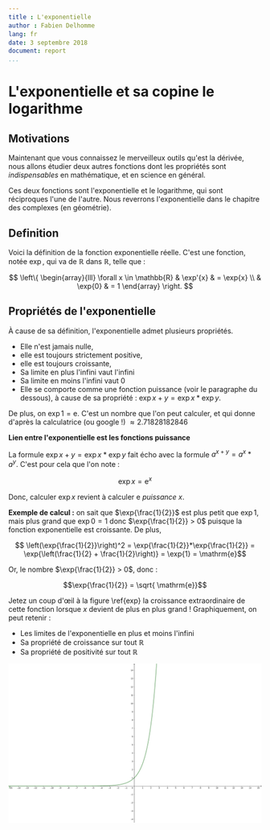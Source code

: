 ```yaml
---
title : L'exponentielle
author : Fabien Delhomme
lang: fr
date: 3 septembre 2018 
document: report
...
```


# L'exponentielle et sa copine le logarithme

## Motivations

Maintenant que vous connaissez le merveilleux outils qu'est la dérivée, nous
allons étudier deux autres fonctions dont les propriétés sont _indispensables_
en mathématique, et en science en général. 

Ces deux fonctions sont l'exponentielle et le logarithme, qui sont réciproques
l'une de l'autre. Nous reverrons l'exponentielle dans le chapitre des complexes
(en géométrie). 

## Definition

Voici la définition de la fonction exponentielle réelle. C'est une fonction,
notée $\exp$, qui va de $\mathbb{R}$ dans $\mathbb{R}$, telle que :

$$ 
\left\{ 
\begin{array}{lll}
  \forall x \in \mathbb{R} & \exp'{x} & = \exp{x} \\
   & \exp{0} & = 1
\end{array}
\right.
$$

## Propriétés de l'exponentielle

À cause de sa définition, l'exponentielle admet plusieurs propriétés. 

  - Elle n'est jamais nulle, 
  - elle est toujours strictement positive,
  - elle est toujours croissante,
  - Sa limite en plus l'infini vaut l'infini
  - Sa limite en moins l'infini vaut 0
  - Elle se comporte comme une fonction puissance (voir le paragraphe du
      dessous), à cause de sa propriété : $\exp{x+y}= \exp{x}*\exp{y}$.

De plus, on $\exp{1} = \mathrm{e}$. C'est un nombre que l'on peut calculer, et
qui donne d'après la calculatrice (ou google !) $\approx 2.71828182846$

**Lien entre l'exponentielle est les fonctions puissance**

La formule $\exp{x+y}= \exp{x}*\exp{y}$ fait écho avec la formule $a^{x+y} =
a^{x}*a^{y}$. C'est pour cela que l'on note :

  $$ \exp{x} = \mathrm{e}^x $$

Donc, calculer $\exp{x}$ revient à calculer $\mathrm{e}$ _puissance_ $x$.

**Exemple de calcul :** on sait que $\exp{\frac{1}{2}}$ est plus petit que
$\exp{1}$, mais plus grand que $\exp{0} = 1$ donc $\exp{\frac{1}{2}} > 0$
puisque la fonction exponentielle est croissante. De plus,

  $$ \left(\exp{\frac{1}{2}}\right)^2 = \exp{\frac{1}{2}}*\exp{\frac{1}{2}} = \exp{\left(\frac{1}{2} + \frac{1}{2}\right)} = \exp{1} = \mathrm{e}$$

Or, le nombre $\exp{\frac{1}{2}} > 0$, donc :

  $$\exp{\frac{1}{2}} = \sqrt{ \mathrm{e}}$$

Jetez un coup d'œil à la figure \ref{exp} la croissance extraordinaire de cette
fonction lorsque $x$ devient de plus en plus grand ! Graphiquement, on peut
retenir :

  - Les limites de l'exponentielle en plus et moins l'infini
  - Sa propriété de croissance sur tout $\mathbb{R}$
  - Sa propriété de positivité sur tout $\mathbb{R}$

![Courbe représentative de la fonction exponentielle \label{exp}](exp.png)
